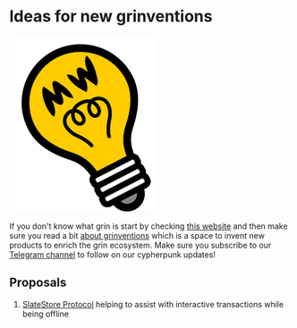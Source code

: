 # Ideas for new grinventions

![logo](https://github.com/grinventions/about/blob/main/graphics/logo/logo_s.png?raw=true)

If you don't know what grin is start by checking [this website](https://grin.mw/) and then make sure you read a bit [about grinventions](https://github.com/grinventions/about) which is a space to invent new products to enrich the grin ecosystem. Make sure you subscribe to our [Telegram channel](https://t.me/grinventions) to follow on our cypherpunk updates!

## Proposals

1. [SlateStore Protocol](https://github.com/grinventions/ideas/blob/main/SlateStore.md) helping to assist with interactive transactions while being offline
